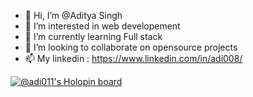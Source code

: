 - 👋 Hi, I’m @Aditya Singh
- 👀 I’m interested in web developement
- 🌱 I’m currently learning Full stack
- 💞️ I’m looking to collaborate on opensource projects
- 📫 My linkedin : https://www.linkedin.com/in/adi008/

<!---
intelligence2002/intelligence2002 is a ✨ special ✨ repository because its `README.md` (this file) appears on your GitHub profile.
You can click the Preview link to take a look at your changes.
--->
[![@adi011's Holopin board](https://holopin.io/api/user/board?user=adi011)](https://holopin.io/@adi011)
